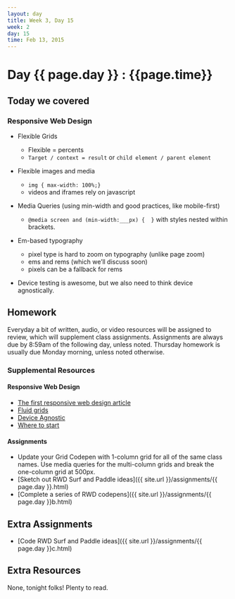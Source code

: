 ```yaml
---
layout: day
title: Week 3, Day 15
week: 2
day: 15
time: Feb 13, 2015
---
```


# Day {{ page.day }} : {{page.time}}

## Today we covered


### Responsive Web Design
* Flexible Grids
	* Flexible = percents
	* `Target / context = result`  or `child element / parent element`

* Flexible images and media
	* `img { max-width: 100%;}`
	* videos and iframes rely on javascript

* Media Queries (using min-width and good practices, like mobile-first)
	* `@media screen and (min-width:___px) {  }` with styles nested within brackets.

* Em-based typography
	* pixel type is hard to zoom on typography (unlike page zoom)
	* ems and rems (which we’ll discuss soon)
	* pixels can be a fallback for rems

* Device testing is awesome, but we also need to think device agnostically.



## Homework
Everyday a bit of written, audio, or video resources will be assigned to review, which will supplement class assignments. Assignments are always due by 8:59am of the following day, unless noted. Thursday homework is usually due Monday morning, unless noted otherwise.

### Supplemental Resources

#### Responsive Web Design
* [The first responsive web design article](alistapart.com/article/responsive-web-design)
* [Fluid grids](http://alistapart.com/article/fluidgrids)
* [Device Agnostic](http://trentwalton.com/2014/03/10/device-agnostic)
* [Where to start](http://trentwalton.com/2013/02/07/where-to-start/)

#### Assignments
* Update your Grid Codepen with 1-column grid for all of the same class names. Use media queries for the multi-column grids and break the one-column grid at 500px.
* [Sketch out RWD Surf and Paddle ideas]({{ site.url }}/assignments/{{ page.day }}.html)
* [Complete a series of RWD codepens]({{ site.url }}/assignments/{{ page.day }}b.html)

## Extra Assignments
* [Code RWD Surf and Paddle ideas]({{ site.url }}/assignments/{{ page.day }}c.html)


## Extra Resources
None, tonight folks! Plenty to read.
